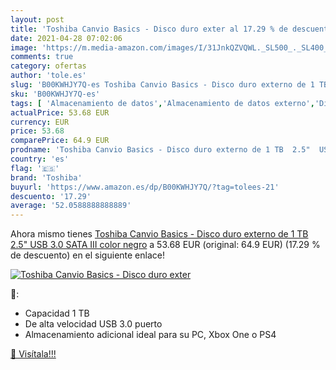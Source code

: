 ```yaml
---
layout: post
title: 'Toshiba Canvio Basics - Disco duro exter al 17.29 % de descuento'
date: 2021-04-28 07:02:06
image: 'https://m.media-amazon.com/images/I/31JnkQZVQWL._SL500_._SL400_.jpg'
comments: true
category: ofertas
author: 'tole.es'
slug: 'B00KWHJY7Q-es Toshiba Canvio Basics - Disco duro externo de 1 TB 2.5"...'
sku: 'B00KWHJY7Q-es'
tags: [ 'Almacenamiento de datos','Almacenamiento de datos externo','Discos duros externos','Informática','disco','duro','toshiba', ]
actualPrice: 53.68 EUR
currency: EUR
price: 53.68
comparePrice: 64.9 EUR
prodname: 'Toshiba Canvio Basics - Disco duro externo de 1 TB  2.5"  USB 3.0  SATA III   color negro'
country: 'es'
flag: '🇪🇸'
brand: 'Toshiba'
buyurl: 'https://www.amazon.es/dp/B00KWHJY7Q/?tag=tolees-21'
descuento: '17.29'
average: '52.0588888888889'
---
```


Ahora mismo tienes [Toshiba Canvio Basics - Disco duro externo de 1 TB  2.5"  USB 3.0  SATA III   color negro](https://www.amazon.es/dp/B00KWHJY7Q/?tag=tolees-21) a 53.68 EUR (original: 64.9 EUR) (17.29 %  de descuento) en el siguiente enlace!

[![Toshiba Canvio Basics - Disco duro exter](https://m.media-amazon.com/images/I/31JnkQZVQWL._SL500_._SL400_.jpg)](https://www.amazon.es/dp/B00KWHJY7Q/?tag=tolees-21)

🔎:

- Capacidad 1 TB
- De alta velocidad USB 3.0 puerto
- Almacenamiento adicional ideal para su PC, Xbox One o PS4

[🛒 Visítala!!!](https://www.amazon.es/dp/B00KWHJY7Q/?tag=tolees-21)
